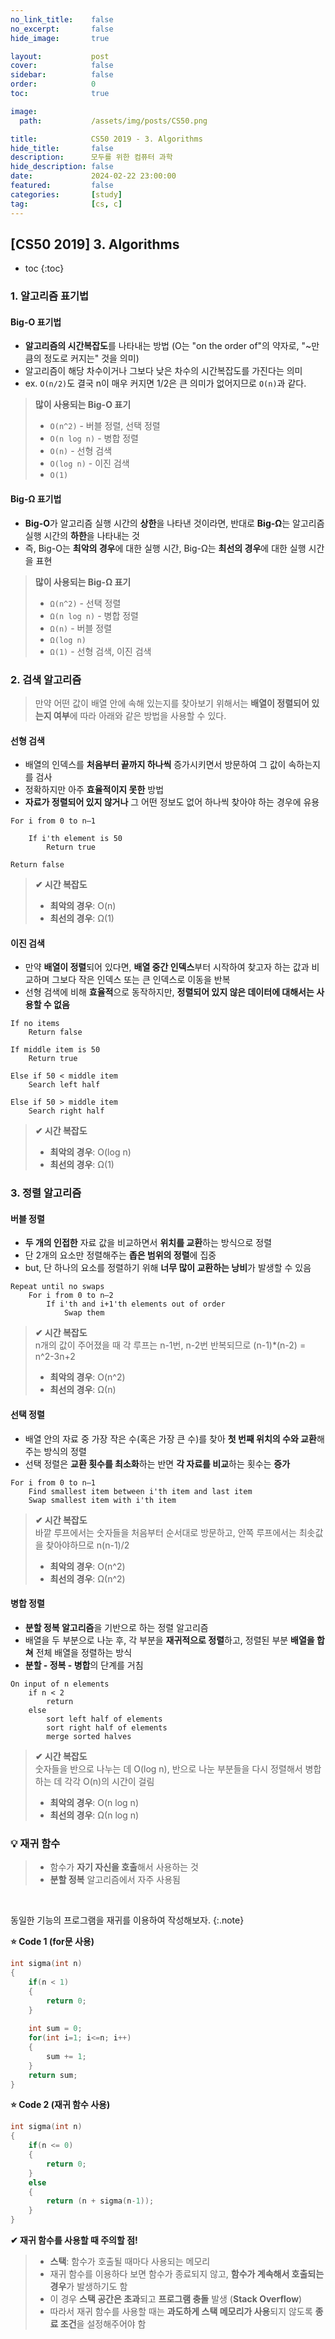 ```yaml
---
no_link_title:    false
no_excerpt:       false
hide_image:       true

layout:           post
cover:            false
sidebar:          false
order:            0      
toc:              true

image:
  path:           /assets/img/posts/CS50.png

title:            CS50 2019 - 3. Algorithms
hide_title:       false
description:      모두를 위한 컴퓨터 과학
hide_description: false
date:             2024-02-22 23:00:00
featured:         false
categories:       [study]
tag:              [cs, c]
---
```


## [CS50 2019] 3. Algorithms

* toc
{:toc}

### 1. 알고리즘 표기법

#### Big-O 표기법
- **알고리즘의 시간복잡도**를 나타내는 방법 (O는 "on the order of"의 약자로, "~만큼의 정도로 커지는" 것을 의미)
- 알고리즘이 해당 차수이거나 그보다 낮은 차수의 시간복잡도를 가진다는 의미
- ex. `O(n/2)`도 결국 n이 매우 커지면 1/2은 큰 의미가 없어지므로 `O(n)`과 같다.

> **많이 사용되는 Big-O 표기**
> - `O(n^2)` - 버블 정렬, 선택 정렬
> - `O(n log n)` - 병합 정렬
> - `O(n)` - 선형 검색
> - `O(log n)` - 이진 검색
> - `O(1)`

#### Big-Ω 표기법
- **Big-O**가 알고리즘 실행 시간의 **상한**을 나타낸 것이라면, 반대로 **Big-Ω**는 알고리즘 실행 시간의 **하한**을 나타내는 것
- 즉, Big-O는 **최악의 경우**에 대한 실행 시간, Big-Ω는 **최선의 경우**에 대한 실행 시간을 표현

> **많이 사용되는 Big-Ω 표기**
> - `Ω(n^2)` - 선택 정렬
> - `Ω(n log n)` - 병합 정렬
> - `Ω(n)` - 버블 정렬
> - `Ω(log n)`
> - `Ω(1)` - 선형 검색, 이진 검색

### 2. 검색 알고리즘

> 만약 어떤 값이 배열 안에 속해 있는지를 찾아보기 위해서는 **배열이 정렬되어 있는지 여부**에 따라 아래와 같은 방법을 사용할 수 있다.

#### 선형 검색 
- 배열의 인덱스를 **처음부터 끝까지 하나씩** 증가시키면서 방문하여 그 값이 속하는지를 검사
- 정확하지만 아주 **효율적이지 못한** 방법
- **자료가 정렬되어 있지 않거나** 그 어떤 정보도 없어 하나씩 찾아야 하는 경우에 유용

```
For i from 0 to n–1

    If i'th element is 50
        Return true
        
Return false
```

> **✔ 시간 복잡도**
> - **최악의 경우**: O(n)
> - **최선의 경우**: Ω(1)

#### 이진 검색
- 만약 **배열이 정렬**되어 있다면, **배열 중간 인덱스**부터 시작하여 찾고자 하는 값과 비교하며 그보다 작은 인덱스 또는 큰 인덱스로 이동을 반복
- 선형 검색에 비해 **효율적**으로 동작하지만, **정렬되어 있지 않은 데이터에 대해서는 사용할 수 없음**

```
If no items
    Return false

If middle item is 50
    Return true

Else if 50 < middle item
    Search left half

Else if 50 > middle item
    Search right half
```

> **✔ 시간 복잡도**
> - **최악의 경우**: O(log n)
> - **최선의 경우**: Ω(1)

### 3. 정렬 알고리즘

#### 버블 정렬
- **두 개의 인접한** 자료 값을 비교하면서 **위치를 교환**하는 방식으로 정렬
- 단 2개의 요소만 정렬해주는 **좁은 범위의 정렬**에 집중
- but, 단 하나의 요소를 정렬하기 위해 **너무 많이 교환하는 낭비**가 발생할 수 있음

```
Repeat until no swaps
    For i from 0 to n–2
        If i'th and i+1'th elements out of order
            Swap them
```

> **✔ 시간 복잡도**
> <br>n개의 값이 주어졌을 때 각 루프는 n-1번, n-2번 반복되므로 (n-1)*(n-2) = n^2-3n+2
> - **최악의 경우**: O(n^2) 
> - **최선의 경우**: Ω(n)

#### 선택 정렬
- 배열 안의 자료 중 가장 작은 수(혹은 가장 큰 수)를 찾아 **첫 번째 위치의 수와 교환**해주는 방식의 정렬
- 선택 정렬은 **교환 횟수를 최소화**하는 반면 **각 자료를 비교**하는 횟수는 **증가**

```
For i from 0 to n–1
    Find smallest item between i'th item and last item
    Swap smallest item with i'th item
```

> **✔ 시간 복잡도**
> <br>바깥 루프에서는 숫자들을 처음부터 순서대로 방문하고, 안쪽 루프에서는 최솟값을 찾아야하므로 n(n-1)/2
> - **최악의 경우**: O(n^2)
> - **최선의 경우**: Ω(n^2)

#### 병합 정렬
- **분할 정복 알고리즘**을 기반으로 하는 정렬 알고리즘
- 배열을 두 부분으로 나눈 후, 각 부분을 **재귀적으로 정렬**하고, 정렬된 부분 **배열을 합쳐** 전체 배열을 정렬하는 방식
- **분할 - 정복 - 병합**의 단계를 거침

```
On input of n elements
    if n < 2
        return
    else
        sort left half of elements
        sort right half of elements
        merge sorted halves
```

> **✔ 시간 복잡도**
> <br>숫자들을 반으로 나누는 데 O(log n), 반으로 나눈 부분들을 다시 정렬해서 병합하는 데 각각 O(n)의 시간이 걸림
> - **최악의 경우**: O(n log n)
> - **최선의 경우**: Ω(n log n)

### 💡 재귀 함수
> - 함수가 **자기 자신을 호출**해서 사용하는 것
> - **분할 정복** 알고리즘에서 자주 사용됨

<br>

동일한 기능의 프로그램을 재귀를 이용하여 작성해보자.
{:.note}

**⭐️ Code 1 (for문 사용)**
```cpp
int sigma(int n)
{
    if(n < 1)
    {
        return 0;
    }
    
    int sum = 0;
    for(int i=1; i<=n; i++)
    {
        sum += 1;
    }
    return sum;
}
```

**⭐️ Code 2 (재귀 함수 사용)**
```cpp
int sigma(int n)
{
    if(n <= 0)
    {
        return 0;
    }
    else
    {
        return (n + sigma(n-1));
    }
}
```

**✔ 재귀 함수를 사용할 때 주의할 점!**
> - **스택**: 함수가 호출될 때마다 사용되는 메모리
> - 재귀 함수를 이용하다 보면 함수가 종료되지 않고, **함수가 계속해서 호출되는 경우**가 발생하기도 함
> - 이 경우 **스택 공간은 초과**되고 **프로그램 충돌** 발생 (**Stack Overflow**)
> - 따라서 재귀 함수를 사용할 때는 **과도하게 스택 메모리가 사용**되지 않도록 **종료 조건**을 설정해주어야 함